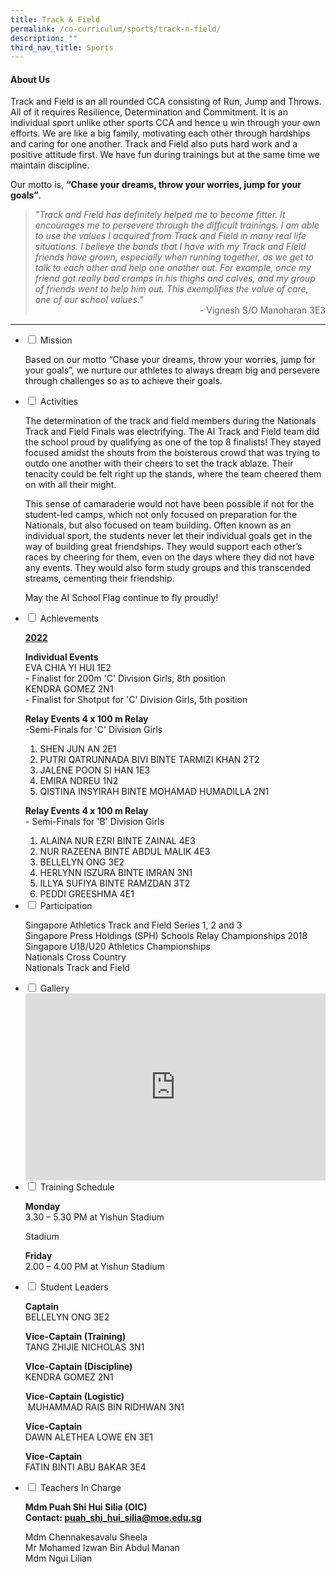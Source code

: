 ```yaml
---
title: Track & Field
permalink: /co-curriculum/sports/track-n-field/
description: ""
third_nav_title: Sports
---
```

<h4><strong>About Us</strong></h4>
<p>Track and Field is an all rounded CCA consisting of Run, Jump and Throws. All of it requires Resilience, Determination and Commitment. It is an individual sport unlike other sports CCA and hence u win through your own efforts. We are like a big family, motivating each other through hardships and caring for one another. Track and Field also puts hard work and a positive attitude first. We have fun during trainings but at the same time we maintain discipline.&nbsp;</p>
<p>Our motto is,&nbsp;<strong>&ldquo;Chase your dreams, throw your worries, jump for your goals&rdquo;</strong>.&nbsp;</p>

<blockquote>
<div><em>"Track and Field has definitely helped me to become fitter. It encourages me to persevere through the difficult trainings. I am able to use the values I acquired from Track and Field in many real life situations. I believe the bonds that I have with my Track and Field friends have grown, especially when running together, as we get to talk to each other and help one another out. For example, once my friend got really bad cramps in his thighs and calves, and my group of friends went to help him out. This exemplifies the value of care, one of our school values."</em></div>
<div style="text-align: right;">- Vignesh S/O Manoharan 3E3</div>
</blockquote>
<hr>
<ul class="jekyllcodex_accordion">
<li><input id="accordion1" type="checkbox" /> <label for="accordion1">Mission</label>
<div>
<p>Based on our motto &ldquo;Chase your dreams, throw your worries, jump for your goals&rdquo;, we nurture our athletes to always dream big and persevere through challenges so as to achieve their goals.</p>
</div>
</li>
<li><input id="accordion2" type="checkbox" /> <label for="accordion2">Activities</label>
<div>
<p>The determination of the track and field members during the Nationals Track and Field Finals was electrifying. The AI Track and Field team did the school proud by qualifying as one of the top 8 finalists! They stayed focused amidst the shouts from the boisterous crowd that was trying to outdo one another with their cheers to set the track ablaze. Their tenacity could be felt right up the stands, where the team cheered them on with all their might.</p>
<p>This sense of camaraderie would not have been possible if not for the student-led camps, which not only focused on preparation for the Nationals, but also focused on team building. Often known as an individual sport, the students never let their individual goals get in the way of building great friendships. They would support each other&rsquo;s races by cheering for them, even on the days where they did not have any events. They would also form study groups and this transcended streams, cementing their friendship.</p>
<p>May the AI School Flag continue to fly proudly!&nbsp;</p>
</div>
</li>
<li><input id="accordion3" type="checkbox" /> <label for="accordion3">Achievements</label>
<div>
<p><u><strong>2022</strong></u></p>
<strong>Individual Events<br /></strong>EVA CHIA YI HUI 1E2<br>- Finalist for 200m 'C' Division Girls, 8th position<br>KENDRA GOMEZ 2N1<br>- Finalist for Shotput for 'C' Division Girls, 5th position
<p><strong>Relay Events 4 x 100 m Relay<br /></strong>-Semi-Finals for 'C' Division Girls
<ol>
<li>SHEN JUN AN 2E1</li>
<li>PUTRI QATRUNNADA BIVI BINTE TARMIZI KHAN 2T2</li>
<li>JALENE POON SI HAN 1E3</li>
<li>EMIRA NDREU 1N2</li>
	<li>QISTINA INSYIRAH BINTE MOHAMAD HUMADILLA 2N1</li>
</ol>
<p><strong>Relay Events 4 x 100 m Relay</strong><br>
- Semi-Finals for 'B' Division Girls</p>
<ol>
<li>ALAINA NUR EZRI BINTE ZAINAL 4E3</li>
<li>NUR RAZEENA BINTE ABDUL MALIK 4E3</li>
<li>BELLELYN ONG 3E2</li>
<li>HERLYNN ISZURA BINTE IMRAN 3N1</li>
<li>ILLYA SUFIYA BINTE RAMZDAN 3T2</li>
<li>PEDDI GREESHMA 4E1</li>
</ol>

</div>
</li>
<li><input id="accordion4" type="checkbox" /> <label for="accordion4">Participation</label>
<div>
<p>Singapore Athletics Track and Field Series 1, 2 and 3<br />Singapore Press Holdings (SPH) Schools Relay Championships 2018<br />Singapore U18/U20 Athletics Championships<br />Nationals Cross Country<br />Nationals Track and Field</p>
</div>
</li>
<li><input id="accordion5" type="checkbox" /> <label for="accordion5">Gallery</label>
<div>
<iframe src="https://docs.google.com/presentation/d/e/2PACX-1vRj2UUGSiG5UD6BuTFzlH2Y-e6VF_JjEHFH5ad3LhsWGRWDK60eW5MAxtzdUEybkW9Glv9KtkzPdqA9/embed?start=false&loop=false&delayms=5000" frameborder="0" width="480" height="299" allowfullscreen="true"></iframe>
</div>
</li>
<li><input id="accordion6" type="checkbox" /> <label for="accordion6">Training Schedule</label>
<div>
<p><strong>Monday<br /></strong>3.30 &ndash; 5.30 PM at Yishun Stadium</p>
Stadium&nbsp;</p>
<p><strong>Friday<br /></strong>2.00 &ndash; 4.00 PM at Yishun Stadium</p>
</div>
</li>
<li><input id="accordion7" type="checkbox" /> <label for="accordion7">Student Leaders</label>
<div>
<p><strong>Captain<br /></strong>BELLELYN ONG 3E2</p>
<p><strong>Vice-Captain (Training)<br /></strong>TANG ZHIJIE NICHOLAS 3N1</p>
<p><strong>VIce-Captain (Discipline)<br /></strong>KENDRA GOMEZ 2N1</p>
<p><strong>Vice-Captain (Logistic)<br /></strong> MUHAMMAD RAIS BIN RIDHWAN 3N1</p>
<p><strong>Vice-Captain<br /></strong>DAWN ALETHEA LOWE EN 3E1</p>
<p><strong>Vice-Captain<br /></strong>FATIN BINTI ABU BAKAR 3E4</p>
</div>
</li>
<li><input id="accordion8" type="checkbox" /> <label for="accordion8">Teachers In Charge</label>
<div>
<p><strong>Mdm Puah Shi Hui Silia&nbsp;</strong><strong>(OIC)<br /></strong><strong>Contact:&nbsp;<a href="mailto:puah_shi_hui_silia@moe.edu.sg" target="">puah_shi_hui_silia@moe.edu.sg</a></strong></p>
<p>Mdm Chennakesavalu Sheela<br />Mr Mohamed Izwan Bin Abdul Manan<br />Mdm Ngui Lilian</p>
</div>
</li>
</ul>